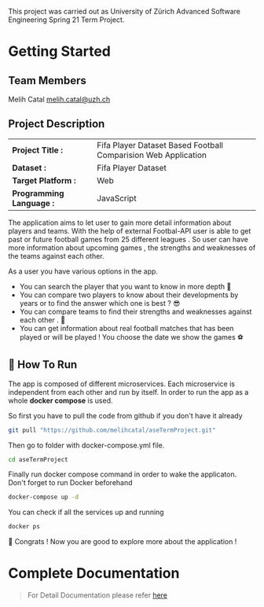 This project was carried out as University of Zürich Advanced Software Engineering Spring 21 Term Project.

# Getting Started

## Team Members

Melih Catal <melih.catal@uzh.ch>

## Project Description

|                            |                                                                |
| -------------------------- | -------------------------------------------------------------- |
| **Project Title :**        | Fifa Player Dataset Based Football Comparision Web Application |
| **Dataset :**              | Fifa Player Dataset                                            |
| **Target Platform :**      | Web                                                            |
| **Programming Language :** | JavaScript                                                     |

The application aims to let user to gain more detail information about players and teams. With the help of external Footbal-API user is able to get past or future football games from 25 different leagues .
So user can have more information about upcoming games , the strengths and weaknesses of the teams against each other. 

As a user you have various options in the app.
- You can search the player that you want to know in more depth 👀
- You can compare two players to know about their developments by years or to find the answer which one is best ? 😎
- You can compare teams to find their strengths and weaknesses against each other . 💪
- You can get information about real football matches that has been played or will be played ! You choose the date we show the games ⚽️


## 💨 How To Run 

The app is composed of different microservices. Each microservice is independent from each other and run by itself. 
In order to run the app as a whole **docker compose** is used. 

So first you have to pull the code from github if you don't have it already

```sh
git pull "https://github.com/melihcatal/aseTermProject.git"
```

Then go to folder with docker-compose.yml file. 

```sh
cd aseTermProject
```

Finally run docker compose command in order to wake the applicaton. Don't forget to run Docker beforehand
```sh
docker-compose up -d
```

You can check if all the services up and running
```sh
docker ps
```
🥂 Congrats ! Now you are good to explore more about the application !
 
 
 # Complete Documentation 
 
 > For Detail Documentation please refer [here](https://nifty-pike-f9dd5b.netlify.app)


